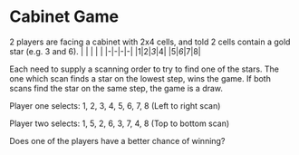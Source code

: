 # Cabinet Game
2 players are facing a cabinet with 2x4 cells, and told 2 cells contain a gold star (e.g. 3 and 6).
| | | | |
|-|-|-|-|
|1|2|*3*|4|
|5|*6*|7|8|

Each need to supply a scanning order to try to find one of the stars. The one which scan finds a
star on the lowest step, wins the game. If both scans find the star on the same step, the game is
a draw.

Player one selects: 1, 2, 3, 4, 5, 6, 7, 8 (Left to right scan)

Player two selects: 1, 5, 2, 6, 3, 7, 4, 8 (Top to bottom scan)

Does one of the players have a better chance of winning?
